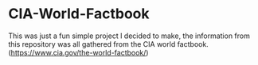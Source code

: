 # CIA-World-Factbook
This was just a fun simple project I decided to make, the information from this repository was all gathered from the CIA world factbook. (https://www.cia.gov/the-world-factbook/)
